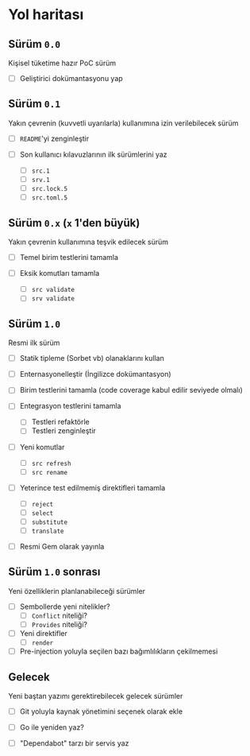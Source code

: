 Yol haritası
============

Sürüm `0.0`
-------------------------------

Kişisel tüketime hazır PoC sürüm

- [ ] Geliştirici dokümantasyonu yap

Sürüm `0.1`
-------------------------------

Yakın çevrenin (kuvvetli uyarılarla) kullanımına izin verilebilecek sürüm

- [ ] `README`'yi zenginleştir

- [ ] Son kullanıcı kılavuzlarının ilk sürümlerini yaz
  * [ ] `src.1`
  * [ ] `srv.1`
  * [ ] `src.lock.5`
  * [ ] `src.toml.5`

Sürüm `0.x` (`x` 1'den büyük)
-------------------------------

Yakın çevrenin kullanımına teşvik edilecek sürüm

- [ ] Temel birim testlerini tamamla

- [ ] Eksik komutları tamamla
  * [ ] `src validate`
  * [ ] `srv validate`

Sürüm `1.0`
-------------------------------

Resmi ilk sürüm

- [ ] Statik tipleme (Sorbet vb) olanaklarını kullan

- [ ] Enternasyonelleştir (İngilizce dokümantasyon)

- [ ] Birim testlerini tamamla (code coverage kabul edilir seviyede olmalı)

- [ ] Entegrasyon testlerini tamamla
  * [ ] Testleri refaktörle
  * [ ] Testleri zenginleştir

- [ ] Yeni komutlar
  * [ ] `src refresh`
  * [ ] `src rename`

- [ ] Yeterince test edilmemiş direktifleri tamamla
  * [ ] `reject`
  * [ ] `select`
  * [ ] `substitute`
  * [ ] `translate`

- [ ] Resmi Gem olarak yayınla

Sürüm `1.0` sonrası
-------------------------------

Yeni özelliklerin planlanabileceği sürümler

- [ ] Sembollerde yeni nitelikler?
  * [ ] `Conflict` niteliği?
  * [ ] `Provides` niteliği?

- [ ] Yeni direktifler
  * [ ] `render`

- [ ] Pre-injection yoluyla seçilen bazı bağımlılıkların çekilmemesi

Gelecek
-------------------------------

Yeni baştan yazımı gerektirebilecek gelecek sürümler

- [ ] Git yoluyla kaynak yönetimini seçenek olarak ekle

- [ ] Go ile yeniden yaz?

- [ ] "Dependabot" tarzı bir servis yaz

